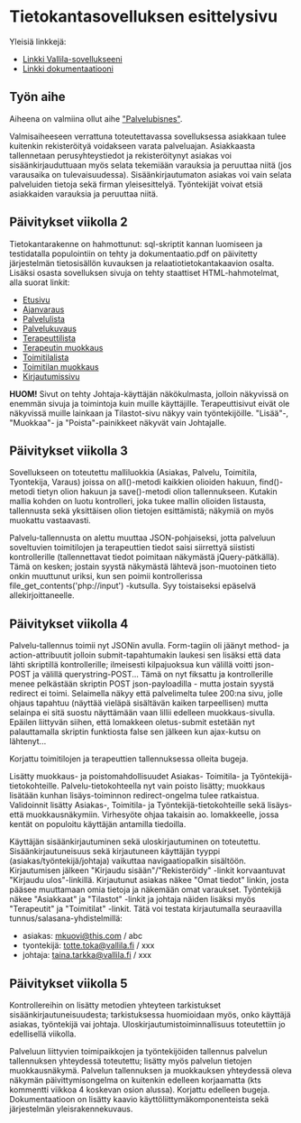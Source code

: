 # Tietokantasovelluksen esittelysivu

Yleisiä linkkejä:

* [Linkki Vallila-sovellukseeni](http://jpkangas.users.cs.helsinki.fi/vallila/)
* [Linkki dokumentaatiooni](https://github.com/pekoe09/Tsoha-Bootstrap/blob/master/doc/dokumentaatio.pdf)

## Työn aihe

Aiheena on valmiina ollut aihe ["Palvelubisnes"](http://advancedkittenry.github.io/suunnittelu_ja_tyoymparisto/aiheet/Palvelubisnes.html).

Valmisaiheeseen verrattuna toteutettavassa sovelluksessa asiakkaan tulee kuitenkin rekisteröityä voidakseen varata palveluajan. Asiakkaasta tallennetaan perusyhteystiedot ja rekisteröitynyt asiakas voi sisäänkirjauduttuaan myös selata tekemiään varauksia ja peruuttaa niitä (jos varausaika on tulevaisuudessa). Sisäänkirjautumaton asiakas voi vain selata palveluiden tietoja sekä firman yleisesittelyä. Työntekijät voivat etsiä asiakkaiden varauksia ja peruuttaa niitä.

## Päivitykset viikolla 2

Tietokantarakenne on hahmottunut: sql-skriptit kannan luomiseen ja testidatalla populointiin on tehty ja dokumentaatio.pdf on päivitetty järjestelmän tietosisällön kuvauksen ja relaatiotietokantakaavion osalta. Lisäksi osasta sovelluksen sivuja on tehty staattiset HTML-hahmotelmat, alla suorat linkit:
* [Etusivu](http://jpkangas.users.cs.helsinki.fi/vallila/)
* [Ajanvaraus](http://jpkangas.users.cs.helsinki.fi/vallila/varaus)
* [Palvelulista](http://jpkangas.users.cs.helsinki.fi/vallila/palvelu)
* [Palvelukuvaus](http://jpkangas.users.cs.helsinki.fi/vallila/palvelu/1)
* [Terapeuttilista](http://jpkangas.users.cs.helsinki.fi/vallila/tyontekija)
* [Terapeutin muokkaus](http://jpkangas.users.cs.helsinki.fi/vallila/tyontekija/1)
* [Toimitilalista](http://jpkangas.users.cs.helsinki.fi/vallila/toimitila)
* [Toimitilan muokkaus](http://jpkangas.users.cs.helsinki.fi/vallila/toimitila/1)
* [Kirjautumissivu](http://jpkangas.users.cs.helsinki.fi/vallila/kirjaudu)

**HUOM!** Sivut on tehty Johtaja-käyttäjän näkökulmasta, jolloin näkyvissä on enemmän sivuja ja toimintoja kuin muille käyttäjille. Terapeuttisivut eivät ole näkyvissä muille lainkaan ja Tilastot-sivu näkyy vain työntekijöille. "Lisää"-, "Muokkaa"- ja "Poista"-painikkeet näkyvät vain Johtajalle. 

## Päivitykset viikolla 3

Sovellukseen on toteutettu malliluokkia (Asiakas, Palvelu, Toimitila, Tyontekija, Varaus) joissa on all()-metodi kaikkien olioiden hakuun, find()-metodi tietyn olion hakuun ja save()-metodi olion tallennukseen. Kutakin mallia kohden on luotu kontrolleri, joka tukee mallin olioiden listausta, tallennusta sekä yksittäisen olion tietojen esittämistä; näkymiä on myös muokattu vastaavasti. 

Palvelu-tallennusta on alettu muuttaa JSON-pohjaiseksi, jotta palveluun soveltuvien toimitilojen ja terapeuttien tiedot saisi siirrettyä siististi kontrollerille (tallennettavat tiedot poimitaan näkymästä jQuery-pätkällä). Tämä on kesken; jostain syystä näkymästä lähtevä json-muotoinen tieto onkin muuttunut uriksi, kun sen poimii kontrollerissa file_get_contents('php://input') -kutsulla. Syy toistaiseksi epäselvä allekirjoittaneelle.

## Päivitykset viikolla 4

Palvelu-tallennus toimii nyt JSONin avulla. Form-tagiin oli jäänyt method- ja action-attribuutit jolloin submit-tapahtumakin laukesi sen lisäksi että data lähti skriptillä kontrollerille; ilmeisesti kilpajuoksua kun välillä voitti json-POST ja välillä querystring-POST... Tämä on nyt fiksattu ja kontrollerille menee pelkästään skriptin POST json-payloadilla - mutta jostain syystä redirect ei toimi. Selaimella näkyy että palvelimelta tulee 200:na sivu, jolle ohjaus tapahtuu (näyttää vieläpä sisältävän kaiken tarpeellisen) mutta selainpa ei sitä suostu näyttämään vaan lillii edelleen muokkaus-sivulla. Epäilen liittyvän siihen, että lomakkeen oletus-submit estetään nyt palauttamalla skriptin funktiosta false sen jälkeen kun ajax-kutsu on lähtenyt... 

Korjattu toimitilojen ja terapeuttien tallennuksessa olleita bugeja. 

Lisätty muokkaus- ja poistomahdollisuudet Asiakas- Toimitila- ja Työntekijä-tietokohteille. Palvelu-tietokohteella nyt vain poisto lisätty; muokkaus lisätään kunhan lisäys-toiminnon redirect-ongelma tulee ratkaistua.
Validoinnit lisätty Asiakas-, Toimitila- ja Työntekijä-tietokohteille sekä lisäys- että muokkausnäkymiin. Virhesyöte ohjaa takaisin ao. lomakkeelle, jossa kentät on populoitu käyttäjän antamilla tiedoilla.

Käyttäjän sisäänkirjautuminen sekä uloskirjautuminen on toteutettu. Sisäänkirjautuneisuus sekä kirjautuneen käyttäjän tyyppi (asiakas/työntekijä/johtaja) vaikuttaa navigaatiopalkin sisältöön. Kirjautumisen jälkeen "Kirjaudu sisään"/"Rekisteröidy" -linkit korvaantuvat "Kirjaudu ulos"-linkillä. Kirjautunut asiakas näkee "Omat tiedot" linkin, josta pääsee muuttamaan omia tietoja ja näkemään omat varaukset. Työntekijä näkee "Asiakkaat" ja "Tilastot" -linkit ja johtaja näiden lisäksi myös "Terapeutit" ja "Toimitilat" -linkit. Tätä voi testata kirjautumalla seuraavilla tunnus/salasana-yhdistelmillä:
* asiakas: mkuovi@this.com / abc
* tyontekijä: totte.toka@vallila.fi / xxx
* johtaja: taina.tarkka@vallila.fi / xxx

## Päivitykset viikolla 5

Kontrollereihin on lisätty metodien yhteyteen tarkistukset sisäänkirjautuneisuudesta; tarkistuksessa huomioidaan myös, onko käyttäjä asiakas, työntekijä vai johtaja. Uloskirjautumistoiminnallisuus toteutettiin jo edellisellä viikolla.

Palveluun liittyvien toimipaikkojen ja työntekijöiden tallennus palvelun tallennuksen yhteydessä toteutettu; lisätty myös palvelun tietojen muokkausnäkymä. Palvelun tallennuksen ja muokkauksen yhteydessä oleva näkymän päivittymisongelma on kuitenkin edelleen korjaamatta (kts kommentti viikkoa 4 koskevan osion alussa). Korjattu edelleen bugeja. Dokumentaatioon on lisätty kaavio käyttöliittymäkomponenteista sekä järjestelmän yleisrakennekuvaus.
